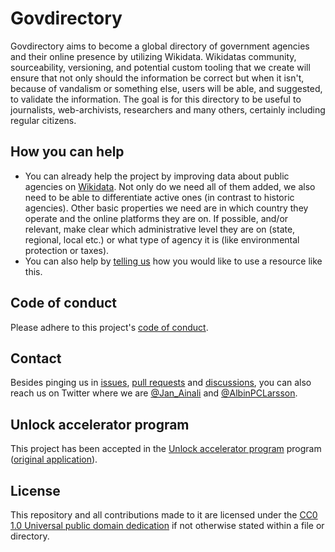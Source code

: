 # Govdirectory

Govdirectory aims to become a global directory of government agencies and their online presence by utilizing Wikidata.
Wikidatas community, sourceability, versioning, and potential custom tooling that we create will ensure that not only should the information be correct but when it isn't, because of vandalism or something else, users will be able, and suggested, to validate the information.
The goal is for this directory to be useful to journalists, web-archivists, researchers and many others, certainly including regular citizens.

## How you can help

- You can already help the project by improving data about public agencies on [Wikidata](https://wikidata.org). Not only do we need all of them added, we also need to be able to differentiate active ones (in contrast to historic agencies). Other basic properties we need are in which country they operate and the online platforms they are on. If possible, and/or relevant, make clear which administrative level they are on (state, regional, local etc.) or what type of agency it is (like environmental protection or taxes).
- You can also help by [telling us](https://github.com/govdirectory/website/discussions) how you would like to use a resource like this.

## Code of conduct

Please adhere to this project's [code of conduct](CODE_OF_CONNDUCT.md).

## Contact

Besides pinging us in [issues](https://github.com/govdirectory/website/issues), [pull requests](https://github.com/govdirectory/website/pulls) and [discussions](https://github.com/govdirectory/website/discussions), you can also reach us on Twitter where we are [@Jan_Ainali](https://twitter.com/Jan_Ainali/) and [@AlbinPCLarsson](https://twitter.com/AlbinPCLarsson).

## Unlock accelerator program

This project has been accepted in the [Unlock accelerator program](https://www.wikimedia.de/unlock/) program ([original application](https://www.wikidata.org/wiki/User:Ainali/Social_media_for_public_organizations/Unlock)).

## License

This repository and all contributions made to it are licensed under the [CC0 1.0 Universal public domain dedication](LICENSE) if not otherwise stated within a file or directory.
